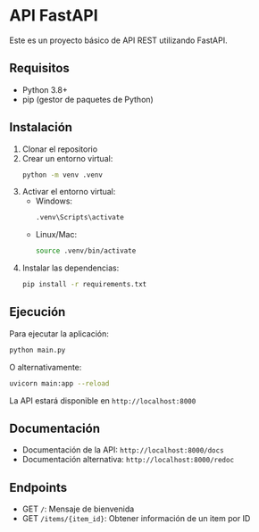 # API FastAPI

Este es un proyecto básico de API REST utilizando FastAPI.

## Requisitos

- Python 3.8+
- pip (gestor de paquetes de Python)

## Instalación

1. Clonar el repositorio
2. Crear un entorno virtual:
   ```bash
   python -m venv .venv
   ```
3. Activar el entorno virtual:
   - Windows:
     ```bash
     .venv\Scripts\activate
     ```
   - Linux/Mac:
     ```bash
     source .venv/bin/activate
     ```
4. Instalar las dependencias:
   ```bash
   pip install -r requirements.txt
   ```

## Ejecución

Para ejecutar la aplicación:

```bash
python main.py
```

O alternativamente:

```bash
uvicorn main:app --reload
```

La API estará disponible en `http://localhost:8000`

## Documentación

- Documentación de la API: `http://localhost:8000/docs`
- Documentación alternativa: `http://localhost:8000/redoc`

## Endpoints

- GET `/`: Mensaje de bienvenida
- GET `/items/{item_id}`: Obtener información de un item por ID 